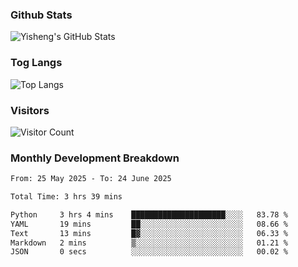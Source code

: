 ### Github Stats
![Yisheng's GitHub Stats](https://github-readme-stats-9qabuvhk1-gongyisheng.vercel.app/api?username=gongyisheng&count_private=true&show_icons=true)
### Tog Langs
![Top Langs](https://github-readme-stats-9qabuvhk1-gongyisheng.vercel.app/api/top-langs/?username=gongyisheng&layout=compact)
### Visitors
![Visitor Count](https://profile-counter.glitch.me/gongyisheng/count.svg)
### Monthly Development Breakdown
<!--START_SECTION:waka-->

```txt
From: 25 May 2025 - To: 24 June 2025

Total Time: 3 hrs 39 mins

Python     3 hrs 4 mins    █████████████████████░░░░   83.78 %
YAML       19 mins         ██░░░░░░░░░░░░░░░░░░░░░░░   08.66 %
Text       13 mins         █▓░░░░░░░░░░░░░░░░░░░░░░░   06.33 %
Markdown   2 mins          ▒░░░░░░░░░░░░░░░░░░░░░░░░   01.21 %
JSON       0 secs          ░░░░░░░░░░░░░░░░░░░░░░░░░   00.02 %
```

<!--END_SECTION:waka-->
